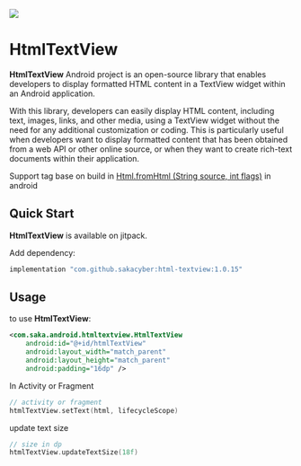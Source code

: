 [![](https://jitpack.io/v/sakacyber/html-textview.svg)](https://jitpack.io/#sakacyber/html-textview)

# HtmlTextView

**HtmlTextView** Android project is an open-source library that enables developers to display formatted HTML content in a TextView widget within an Android application.

With this library, developers can easily display HTML content, including text, images, links, and other media, using a TextView widget without the need for any additional customization or coding. This is particularly useful when developers want to display formatted content that has been obtained from a web API or other online source, or when they want to create rich-text documents within their application.

Support tag base on build in [Html.fromHtml (String source,
 int flags)](https://developer.android.com/reference/android/text/Html#fromHtml(java.lang.String,%20int)) in android

## Quick Start

**HtmlTextView** is available on jitpack.

Add dependency:

```groovy
implementation "com.github.sakacyber:html-textview:1.0.15"
```

## Usage

to use **HtmlTextView**:

```xml
<com.saka.android.htmltextview.HtmlTextView
    android:id="@+id/htmlTextView"
    android:layout_width="match_parent"
    android:layout_height="match_parent"
    android:padding="16dp" />
```

In Activity or Fragment

```kotlin
// activity or fragment
htmlTextView.setText(html, lifecycleScope)
```

update text size

```kotlin
// size in dp
htmlTextView.updateTextSize(18f)
```